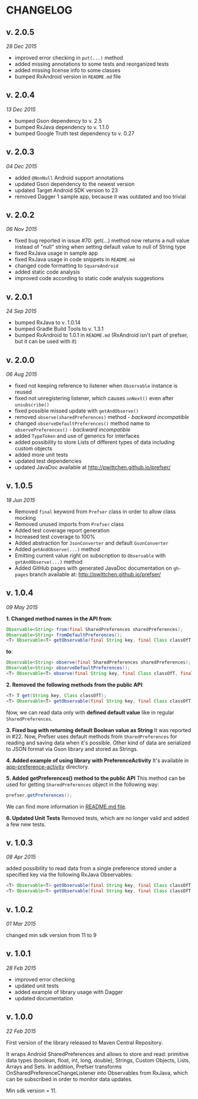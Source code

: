 CHANGELOG
=========

v. 2.0.5
--------
*28 Dec 2015*
- improved error checking in `put(...)` method
- added missing annotations to some tests and reorganized tests
- added missing license info to some classes
- bumped RxAndroid version in `README.md` file

v. 2.0.4
--------
*13 Dec 2015*
- bumped Gson dependency to v. 2.5
- bumped RxJava dependency to v. 1.1.0
- bumped Google Truth test dependency to v. 0.27

v. 2.0.3
--------
*04 Dec 2015*

- added `@NonNull` Android support annotations
- updated Gson dependency to the newest version
- updated Target Android SDK version to 23
- removed Dagger 1 sample app, because it was outdated and too trivial

v. 2.0.2
--------
*06 Nov 2015*

- fixed bug reported in issue #70: get(...) method now returns a null value instead of "null" string when setting default value to null of String type
- fixed RxJava usage in sample app
- fixed RxJava usage in code snippets in `README.md`
- changed code formatting to `SquareAndroid`
- added static code analysis
- improved code according to static code analysis suggestions

v. 2.0.1
--------
*24 Sep 2015*

- bumped RxJava to v. 1.0.14
- bumped Gradle Build Tools to v. 1.3.1
- bumped RxAndroid to 1.0.1 in `README.md` (RxAndroid isn't part of prefser, but it can be used with it)

v. 2.0.0
--------
*06 Aug 2015*

- fixed not keeping reference to listener when `Observable` instance is reused
- fixed not unregistering listener, which causes `onNext()` even after `unsubscribe()`
- fixed possible missed update with `getAndObserve()`
- removed `observe(sharedPreferences)` method - *backward incompatible*
- changed `observeDefaultPreferences()` method name to `observePreferences()` - *backward incompatible*
- added `TypeToken` and use of generics for interfaces
- added possibility to store Lists of different types of data including custom objects
- added more unit tests
- updated test dependencies
- updated JavaDoc available at http://pwittchen.github.io/prefser/

v. 1.0.5
--------
*18 Jun 2015*

- Removed `final` keyword from `Prefser` class in order to allow class mocking
- Removed unused imports from `Prefser` class
- Added test coverage report generation
- Increased test coverage to 100%
- Added abstraction for `JsonConverter` and default `GsonConverter`
- Added `getAndObserve(...)` method
- Emitting current value right on subscription to `Observable` with `getAndObserve(...)` method
- Added GitHub pages with generated JavaDoc documentation on `gh-pages` branch available at: http://pwittchen.github.io/prefser/

v. 1.0.4
--------
*09 May 2015*

**1. Changed method names in the API from**:
```java
Observable<String> from(final SharedPreferences sharedPreferences);
Observable<String> fromDefaultPreferences();
<T> Observable<T> getObservable(final String key, final Class classOfT, final T defaultValue)
```
**to**:
```java
Observable<String> observe(final SharedPreferences sharedPreferences);
Observable<String> observeDefaultPreferences();
<T> Observable<T> observe(final String key, final Class classOfT, final T defaultValue)
```
**2. Removed the following methods from the public API**:
```java
<T> T get(String key, Class classOfT);
<T> Observable<T> getObservable(final String key, final Class classOfT)
```
Now, we can read data only with **defined default value** like in regular `SharedPreferences`.

**3. Fixed bug with returning default Boolean value as String**
It was reported in #22. Now, Prefser uses default methods from `SharedPreferences` for reading and saving data when it's possible. Other kind of data are serialized to JSON format via Gson library and stored as Strings.

**4. Added example of using library with PreferenceActivity**
It's available in [app-preference-activity](https://github.com/pwittchen/prefser/tree/master/app-preference-activity) directory.

**5. Added getPreferences() method to the public API**
This method can be used for getting `SharedPreferences` object in the following way:
```java
prefser.getPreferences();
```
We can find more information in [README.md file](https://github.com/pwittchen/prefser#getting-sharedpreferences-object).

**6. Updated Unit Tests**
Removed tests, which are no longer valid and added a few new tests.

v. 1.0.3
--------
*08 Apr 2015*

added possibility to read data from a single preference stored under a specified key via the following RxJava Observables:

```java
<T> Observable<T> getObservable(final String key, final Class classOfT)
<T> Observable<T> getObservable(final String key, final Class classOfT, final T defaultValue)
```

v. 1.0.2
--------
*01 Mar 2015*

changed min sdk version from 11 to 9

v. 1.0.1
--------
*28 Feb 2015*

- improved error checking
- updated unit tests
- added example of library usage with Dagger
- updated documentation

v. 1.0.0
--------
*22 Feb 2015*

First version of the library released to Maven Central Repository.

It wraps Android SharedPreferences and allows to store and read: primitive data types (boolean, float, int, long, double), Strings, Custom Objects, Lists, Arrays and Sets. In addition, Prefser transforms OnSharedPreferenceChangeListener into Observables from RxJava, which can be subscribed in order to monitor data updates.

Min sdk version = 11.


